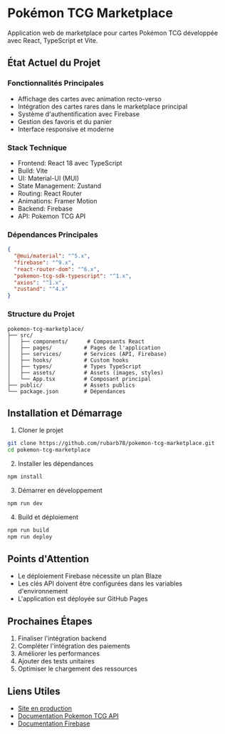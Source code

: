 # Pokémon TCG Marketplace

Application web de marketplace pour cartes Pokémon TCG développée avec React, TypeScript et Vite.

## État Actuel du Projet

### Fonctionnalités Principales
- Affichage des cartes avec animation recto-verso
- Intégration des cartes rares dans le marketplace principal
- Système d'authentification avec Firebase
- Gestion des favoris et du panier
- Interface responsive et moderne

### Stack Technique
- Frontend: React 18 avec TypeScript
- Build: Vite
- UI: Material-UI (MUI)
- State Management: Zustand
- Routing: React Router
- Animations: Framer Motion
- Backend: Firebase
- API: Pokemon TCG API

### Dépendances Principales
```json
{
  "@mui/material": "^5.x",
  "firebase": "^9.x",
  "react-router-dom": "^6.x",
  "pokemon-tcg-sdk-typescript": "^1.x",
  "axios": "^1.x",
  "zustand": "^4.x"
}
```

### Structure du Projet
```
pokemon-tcg-marketplace/
├── src/
│   ├── components/      # Composants React
│   ├── pages/          # Pages de l'application
│   ├── services/       # Services (API, Firebase)
│   ├── hooks/          # Custom hooks
│   ├── types/          # Types TypeScript
│   ├── assets/         # Assets (images, styles)
│   └── App.tsx         # Composant principal
├── public/             # Assets publics
└── package.json        # Dépendances
```

## Installation et Démarrage

1. Cloner le projet
```bash
git clone https://github.com/rubarb78/pokemon-tcg-marketplace.git
cd pokemon-tcg-marketplace
```

2. Installer les dépendances
```bash
npm install
```

3. Démarrer en développement
```bash
npm run dev
```

4. Build et déploiement
```bash
npm run build
npm run deploy
```

## Points d'Attention
- Le déploiement Firebase nécessite un plan Blaze
- Les clés API doivent être configurées dans les variables d'environnement
- L'application est déployée sur GitHub Pages

## Prochaines Étapes
1. Finaliser l'intégration backend
2. Compléter l'intégration des paiements
3. Améliorer les performances
4. Ajouter des tests unitaires
5. Optimiser le chargement des ressources

## Liens Utiles
- [Site en production](https://rubarb78.github.io/pokemon-tcg-marketplace/)
- [Documentation Pokemon TCG API](https://docs.pokemontcg.io/)
- [Documentation Firebase](https://firebase.google.com/docs)
